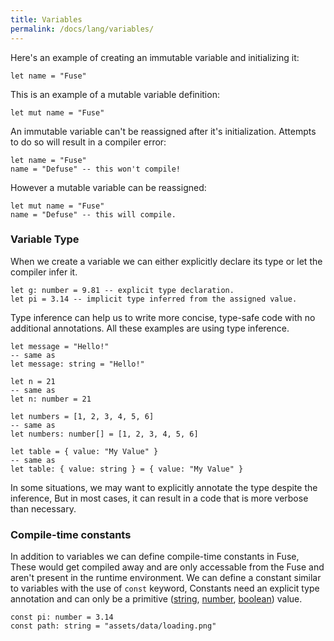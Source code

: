 ```yaml
---
title: Variables
permalink: /docs/lang/variables/
---
```


Here's an example of creating an immutable variable and initializing it:

```fuse
let name = "Fuse"
```

This is an example of a mutable variable definition:

```fuse
let mut name = "Fuse"
```

An immutable variable can't be reassigned after it's initialization. Attempts to do so will result in a compiler error:

```fuse
let name = "Fuse"
name = "Defuse" -- this won't compile!
```

However a mutable variable can be reassigned:

```fuse
let mut name = "Fuse"
name = "Defuse" -- this will compile.
```

### Variable Type

When we create a variable we can either explicitly declare its type or let the compiler infer it.

```fuse
let g: number = 9.81 -- explicit type declaration.
let pi = 3.14 -- implicit type inferred from the assigned value.
```

Type inference can help us to write more concise, type-safe code with no additional annotations. All these examples are using type inference.

```fuse
let message = "Hello!"
-- same as
let message: string = "Hello!"

let n = 21
-- same as
let n: number = 21

let numbers = [1, 2, 3, 4, 5, 6]
-- same as
let numbers: number[] = [1, 2, 3, 4, 5, 6]

let table = { value: "My Value" }
-- same as
let table: { value: string } = { value: "My Value" }
```

In some situations, we may want to explicitly annotate the type despite the inference, But in most cases, it can result in a code that is more verbose than necessary.

### Compile-time constants

In addition to variables we can define compile-time constants in Fuse, These would get compiled away and are only accessable from the Fuse and aren't present in the runtime environment.
We can define a constant similar to variables with the use of `const` keyword, Constants need an explicit type annotation and can only be a primitive ([string](/docs/string), [number](/docs/number), [boolean](/docs/boolean)) value.

```fuse
const pi: number = 3.14
const path: string = "assets/data/loading.png"
```
